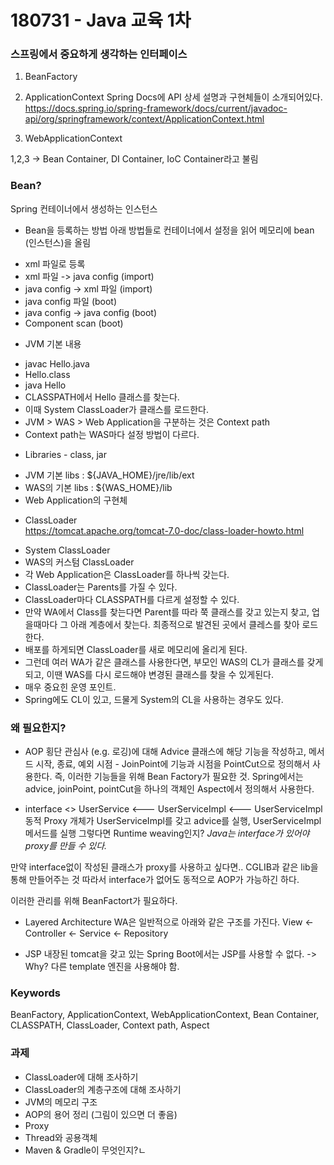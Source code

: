 # 180731 - Java 교육 1차

### 스프링에서 중요하게 생각하는 인터페이스
1. BeanFactory

2. ApplicationContext
Spring Docs에 API 상세 설명과 구현체들이 소개되어있다.
https://docs.spring.io/spring-framework/docs/current/javadoc-api/org/springframework/context/ApplicationContext.html

3. WebApplicationContext

1,2,3 -> Bean Container, DI Container, IoC Container라고 불림

### Bean?
Spring 컨테이너에서 생성하는 인스턴스

* Bean을 등록하는 방법
아래 방법들로 컨테이너에서 설정을 읽어 메모리에 bean (인스턴스)을 올림
- xml 파일로 등록
- xml 파일 -> java config (import)
- java config -> xml 파일 (import)
- java config 파일 (boot)
- java config -> java config (boot)
- Component scan (boot)

* JVM 기본 내용
- javac Hello.java
- Hello.class
- java Hello
- CLASSPATH에서 Hello 클래스를 찾는다.
- 이때 System ClassLoader가 클래스를 로드한다.
- JVM > WAS > Web Application을 구분하는 것은 Context path
- Context path는 WAS마다 설정 방법이 다르다.

* Libraries - class, jar
- JVM 기본 libs : ${JAVA_HOME}/jre/lib/ext
- WAS의 기본 libs : ${WAS_HOME}/lib
- Web Application의 구현체

* ClassLoader	
https://tomcat.apache.org/tomcat-7.0-doc/class-loader-howto.html
- System ClassLoader
- WAS의 커스텀 ClassLoader
- 각 Web Application은 ClassLoader를 하나씩 갖는다.
- ClassLoader는 Parents를 가질 수 있다. 
- ClassLoader마다 CLASSPATH를 다르게 설정할 수 있다.
- 만약 WA에서 Class를 찾는다면 Parent를 따라 쭉 클래스를 갖고 있는지 찾고, 업을때마다 그 아래 계층에서 찾는다. 최종적으로 발견된 곳에서 클레스를 찾아 로드한다.
- 배포를 하게되면 ClassLoader를 새로 메모리에 올리게 된다. 
- 그런데 여러 WA가 같은 클래스를 사용한다면, 부모인 WAS의 CL가 클래스를 갖게되고, 이땐 WAS를 다시 로드해야 변경된 클래스를 찾을 수 있게된다.
- 매우 중요힌 운영 포인트.
- Spring에도 CL이 있고, 드물게 System의 CL을 사용하는 경우도 있다.

### 왜 필요한지?
* AOP
횡단 관심사 (e.g. 로깅)에 대해 Advice 클래스에 해당 기능을 작성하고, 메서드 시작, 종료, 예외 시점 - JoinPoint에 
기능과 시점을 PointCut으로 정의해서 사용한다.
즉, 이러한 기능들을 위해 Bean Factory가 필요한 것.
Spring에서는 advice, joinPoint, pointCut을 하나의 객체인 Aspect에서 정의해서 사용한다.

* interface
<<interface>> UserService <--- UserServiceImpl
			<--- UserServiceImpl
동적 Proxy 개체가 UserServiceImpl를 갖고 advice를 실행, UserServiceImpl 메서드를 실행
그렇다면 Runtime weaving인지?
*Java는 interface가 있어야 proxy를 만들 수 있다.*

만약 interface없이 작성된 클래스가 proxy를 사용하고 싶다면.. CGLIB과 같은 lib을 통해 만들어주는 것
따라서 interface가 없어도 동적으로 AOP가 가능하긴 하다.

이러한 관리를 위해 BeanFactort가 필요하다.

* Layered Architecture
WA은 일반적으로 아래와 같은 구조를 가진다.
View <- Controller <- Service <- Repository

* JSP
내장된 tomcat을 갖고 있는 Spring Boot에서는 JSP를 사용할 수 없다. -> Why?
다른 template 엔진을 사용해야 함.



### Keywords
BeanFactory, ApplicationContext, WebApplicationContext, Bean Container,
 CLASSPATH, ClassLoader, Context path, Aspect

### 과제
- ClassLoader에 대해 조사하기
- ClassLoader의 계층구조에 대해 조사하기
- JVM의 메모리 구조
- AOP의 용어 정리 (그림이 있으면 더 좋음)
- Proxy
- Thread와 공용객체
- Maven & Gradle이 무엇인지?ㄴ